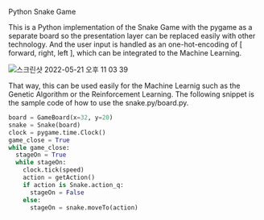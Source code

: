 Python Snake Game

This is a Python implementation of the Snake Game with the pygame as a separate board so the presentation layer can be replaced easily with other technology. And the user input is handled as an one-hot-encoding of [ forward, right, left ], which can be integrated to the Machine Learning.

![스크린샷 2022-05-21 오후 11 03 39](https://user-images.githubusercontent.com/13171662/169655238-0ecf4049-344f-4fc8-893b-1779fed5f23d.png)

That way, this can be used easily for the Machine Learnig such as the Genetic Algorithm or the Reinforcement Learning. The following snippet is the sample code of how to use the  snake.py/board.py.

```python
board = GameBoard(x=32, y=20)
snake = Snake(board)
clock = pygame.time.Clock()
game_close = True
while game_close:
  stageOn = True
  while stageOn:
    clock.tick(speed)
    action = getAction()
    if action is Snake.action_q:
      stageOn = False
    else:
      stageOn = snake.moveTo(action)
```       